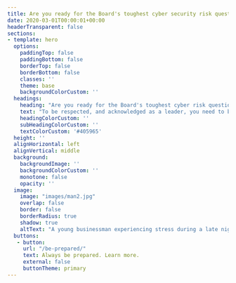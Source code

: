 ```yaml
---
title: Are you ready for the Board's toughest cyber security risk questions...?
date: 2020-03-01T00:00:01+00:00
headerTransparent: false
sections:
- template: hero
  options:
    paddingTop: false
    paddingBottom: false
    borderTop: false
    borderBottom: false
    classes: ''
    theme: base
    backgroundColorCustom: ''
  headings:
    heading: "Are you ready for the Board's toughest cyber risk questions?"
    text: "To be respected, and acknowledged as a leader, you need to be truly prepared and anticipate the cyber risk questions you don't want to answer."
    headingColorCustom: ''
    subHeadingColorCustom: ''
    textColorCustom: '#405965'
  height: ''
  alignHorizontal: left
  alignVertical: middle
  background:
    backgroundImage: '' 
    backgroundColorCustom: ''
    monotone: false
    opacity: ''
  image:
    image: "images/man2.jpg"
    overlap: false
    border: false
    borderRadius: true
    shadow: true
    altText: "A young businessman experiencing stress during a late night at work"
  buttons:
   - button:
     url: "/be-prepared/"
     text: Always be prepared. Learn more.
     external: false 
     buttonTheme: primary
---
```

